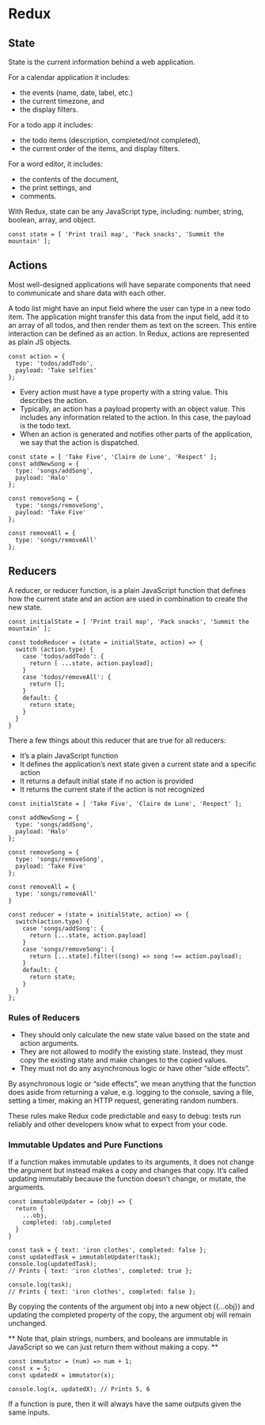 # Redux

## State

State is the current information behind a web application.

For a calendar application it includes:
- the events (name, date, label, etc.)
- the current timezone, and 
- the display filters. 

For a todo app it includes:
- the todo items (description, completed/not completed), 
- the current order of the items, and display filters. 

For a word editor, it includes:
- the contents of the document, 
- the print settings, and 
- comments.

With Redux, state can be any JavaScript type, including: number, string, boolean, array, and object.

```
const state = [ 'Print trail map', 'Pack snacks', 'Summit the mountain' ];
```

## Actions

Most well-designed applications will have separate components that need to communicate and share data with each other.

A todo list might have an input field where the user can type in a new todo item. The application might transfer this data from the input field, add it to an array of all todos, and then render them as text on the screen. This entire interaction can be defined as an action.
In Redux, actions are represented as plain JS objects.

```
const action = {
  type: 'todos/addTodo',
  payload: 'Take selfies'
};
```

- Every action must have a type property with a string value. This describes the action.
- Typically, an action has a payload property with an object value. This includes any information related to the action. In this case, the payload is the todo text.
- When an action is generated and notifies other parts of the application, we say that the action is dispatched.

```
const state = [ 'Take Five', 'Claire de Lune', 'Respect' ];
const addNewSong = {
  type: 'songs/addSong',
  payload: 'Halo'
};

const removeSong = {
  type: 'songs/removeSong',
  payload: 'Take Five'
};

const removeAll = {
  type: 'songs/removeAll'
};
```

## Reducers

A reducer, or reducer function, is a plain JavaScript function that defines how the current state and an action are used in combination to create the new state.


```
const initialState = [ 'Print trail map', 'Pack snacks', 'Summit the mountain' ];
 
const todoReducer = (state = initialState, action) => {
  switch (action.type) {
    case 'todos/addTodo': {
      return [ ...state, action.payload];
    }
    case 'todos/removeAll': {
      return [];
    }
    default: {
      return state;
    }
  }
}
```
There a few things about this reducer that are true for all reducers:

- It’s a plain JavaScript function
- It defines the application’s next state given a current state and a specific action
- It returns a default initial state if no action is provided
- It returns the current state if the action is not recognized

```
const initialState = [ 'Take Five', 'Claire de Lune', 'Respect' ];

const addNewSong = {
  type: 'songs/addSong',
  payload: 'Halo'
};

const removeSong = {
  type: 'songs/removeSong',
  payload: 'Take Five'
};

const removeAll = {
  type: 'songs/removeAll'
}

const reducer = (state = initialState, action) => {
  switch(action.type) {
    case 'songs/addSong': {
      return [...state, action.payload]
    }
    case 'songs/removeSong': {
      return [...state].filter((song) => song !== action.payload);
    }
    default: {
      return state;
    }
  }
};
```

### Rules of Reducers

- They should only calculate the new state value based on the state and action arguments.
- They are not allowed to modify the existing state. Instead, they must copy the existing state and make changes to the copied values.
- They must not do any asynchronous logic or have other “side effects”.

By asynchronous logic or “side effects”, we mean anything that the function does aside from returning a value, e.g. logging to the console, saving a file, setting a timer, making an HTTP request, generating random numbers.

These rules make Redux code predictable and easy to debug: tests run reliably and other developers know what to expect from your code.

### Immutable Updates and Pure Functions

If a function makes immutable updates to its arguments, it does not change the argument but instead makes a copy and changes that copy. It’s called updating immutably because the function doesn’t change, or mutate, the arguments.

```
const immutableUpdater = (obj) => {
  return {
    ...obj,
    completed: !obj.completed
  }
}
 
const task = { text: 'iron clothes', completed: false };
const updatedTask = immutableUpdater(task);
console.log(updatedTask); 
// Prints { text: 'iron clothes', completed: true };
 
console.log(task); 
// Prints { text: 'iron clothes', completed: false };
```
By copying the contents of the argument obj into a new object ({...obj}) and updating the completed property of the copy, the argument obj will remain unchanged.

** Note that, plain strings, numbers, and booleans are immutable in JavaScript so we can just return them without making a copy. **

```
const immutator = (num) => num + 1;
const x = 5;
const updatedX = immutator(x);
 
console.log(x, updatedX); // Prints 5, 6
```
If a function is pure, then it will always have the same outputs given the same inputs.



